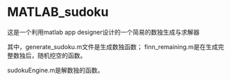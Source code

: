 # MATLAB_sudoku
这是一个利用matlab app designer设计的一个简易的数独生成与求解器

其中，generate_sudoku.m文件是生成数独函数；
finn_remaining.m是在生成完整数独后，随机挖空的函数。

sudokuEngine.m是解数独的函数。
